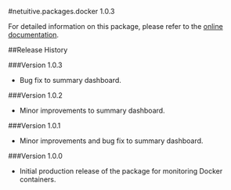 #netuitive.packages.docker 1.0.3

For detailed information on this package, please refer to the [online documentation](https://help.netuitive.com/Content/Datasources/Netuitive/docker_container_netuitive_agent.htm).

##Release History

###Version 1.0.3

* Bug fix to summary dashboard.

###Version 1.0.2

* Minor improvements to summary dashboard.

###Version 1.0.1

* Minor improvements and bug fix to summary dashboard.

###Version 1.0.0

* Initial production release of the package for monitoring Docker containers.